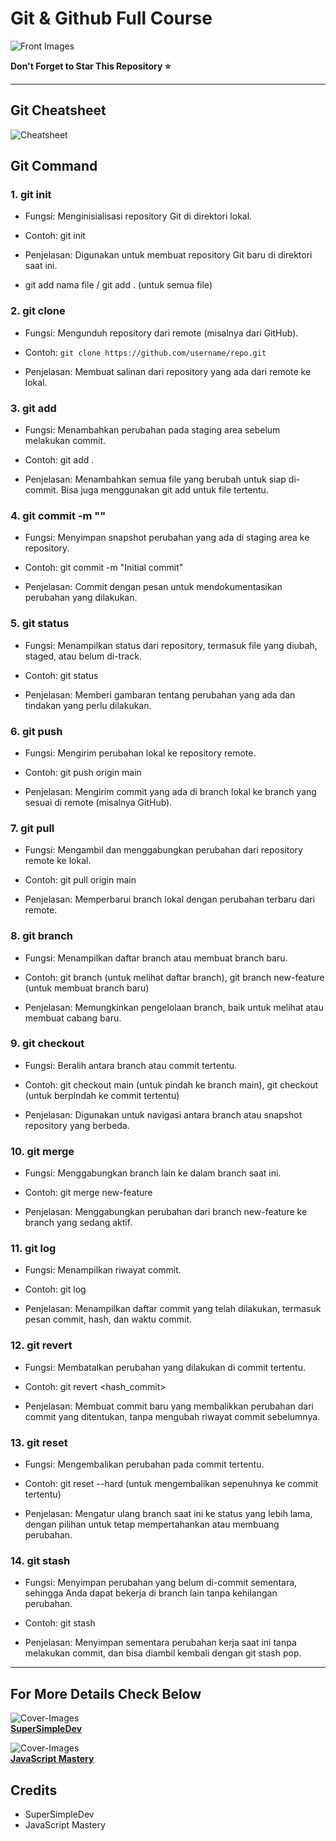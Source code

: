 # Git & Github Full Course

![Front Images](./images/BasicGuideGitHub.jpg)

**Don't Forget to Star This Repository ⭐**

<hr>

## Git Cheatsheet

![Cheatsheet](./images/git-cheatsheet.jpg)

## Git Command
### 1. git init

- Fungsi: Menginisialisasi repository Git di direktori lokal.

- Contoh: git init

- Penjelasan: Digunakan untuk membuat repository Git baru di direktori saat ini.

- git add nama file / git add . (untuk semua file)

### 2. git clone

- Fungsi: Mengunduh repository dari remote (misalnya dari GitHub).

- Contoh: `git clone https://github.com/username/repo.git`

- Penjelasan: Membuat salinan dari repository yang ada dari remote ke lokal.

### 3. git add

- Fungsi: Menambahkan perubahan pada staging area sebelum melakukan commit.

- Contoh: git add .

- Penjelasan: Menambahkan semua file yang berubah untuk siap di-commit. Bisa juga menggunakan git add <file> untuk file tertentu.

### 4. git commit -m "<pesan>"

- Fungsi: Menyimpan snapshot perubahan yang ada di staging area ke repository.

- Contoh: git commit -m "Initial commit"

- Penjelasan: Commit dengan pesan untuk mendokumentasikan perubahan yang dilakukan.

### 5. git status

- Fungsi: Menampilkan status dari repository, termasuk file yang diubah, staged, atau belum di-track.

- Contoh: git status

- Penjelasan: Memberi gambaran tentang perubahan yang ada dan tindakan yang perlu dilakukan.

### 6. git push

- Fungsi: Mengirim perubahan lokal ke repository remote.

- Contoh: git push origin main

- Penjelasan: Mengirim commit yang ada di branch lokal ke branch yang sesuai di remote (misalnya GitHub).

### 7. git pull

- Fungsi: Mengambil dan menggabungkan perubahan dari repository remote ke lokal.

- Contoh: git pull origin main

- Penjelasan: Memperbarui branch lokal dengan perubahan terbaru dari remote.

### 8. git branch

- Fungsi: Menampilkan daftar branch atau membuat branch baru.

- Contoh: git branch (untuk melihat daftar branch), git branch new-feature (untuk membuat branch baru)

- Penjelasan: Memungkinkan pengelolaan branch, baik untuk melihat atau membuat cabang baru.

### 9. git checkout

- Fungsi: Beralih antara branch atau commit tertentu.

- Contoh: git checkout main (untuk pindah ke branch main), git checkout <commit> (untuk berpindah ke commit tertentu)

- Penjelasan: Digunakan untuk navigasi antara branch atau snapshot repository yang berbeda.

### 10. git merge

- Fungsi: Menggabungkan branch lain ke dalam branch saat ini.

- Contoh: git merge new-feature

- Penjelasan: Menggabungkan perubahan dari branch new-feature ke branch yang sedang aktif.

### 11. git log

- Fungsi: Menampilkan riwayat commit.

- Contoh: git log

- Penjelasan: Menampilkan daftar commit yang telah dilakukan, termasuk pesan commit, hash, dan waktu commit.

### 12. git revert <commit>

- Fungsi: Membatalkan perubahan yang dilakukan di commit tertentu.

- Contoh: git revert <hash_commit>

- Penjelasan: Membuat commit baru yang membalikkan perubahan dari commit yang ditentukan, tanpa mengubah riwayat commit sebelumnya.

### 13. git reset

- Fungsi: Mengembalikan perubahan pada commit tertentu.

- Contoh: git reset --hard <commit> (untuk mengembalikan sepenuhnya ke commit tertentu)

- Penjelasan: Mengatur ulang branch saat ini ke status yang lebih lama, dengan pilihan untuk tetap mempertahankan atau membuang perubahan.

### 14. git stash

- Fungsi: Menyimpan perubahan yang belum di-commit sementara, sehingga Anda dapat bekerja di branch lain tanpa kehilangan perubahan.

- Contoh: git stash

- Penjelasan: Menyimpan sementara perubahan kerja saat ini tanpa melakukan commit, dan bisa diambil kembali dengan git stash pop.

<hr>

## For More Details Check Below
![Cover-Images](./images/git.jpg)
<br>
[**SuperSimpleDev**](https://youtu.be/hrTQipWp6co?si=UJqNOZmhaJGj8FIZ)
<br>

![Cover-Images](./images/hqdefault.jpg)
<br>
[**JavaScript Mastery**](https://youtu.be/S7XpTAnSDL4?si=-TDNw2Z1BHW7Yn52)

## Credits
- SuperSimpleDev
- JavaScript Mastery
